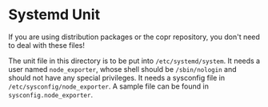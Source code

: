 # Systemd Unit

If you are using distribution packages or the copr repository, you don't need to deal with these files!

The unit file in this directory is to be put into `/etc/systemd/system`.
It needs a user named `node_exporter`, whose shell should be `/sbin/nologin` and should not have any special privileges.
It needs a sysconfig file in `/etc/sysconfig/node_exporter`.
A sample file can be found in `sysconfig.node_exporter`.
